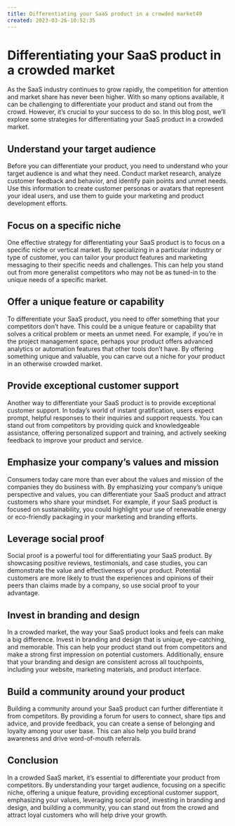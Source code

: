```yaml
---
title: Differentiating your SaaS product in a crowded market49
created: 2023-03-26-10:52:35
---
```


# Differentiating your SaaS product in a crowded market

As the SaaS industry continues to grow rapidly, the competition for attention and market share has never been higher. With so many options available, it can be challenging to differentiate your product and stand out from the crowd. However, it’s crucial to your success to do so. In this blog post, we’ll explore some strategies for differentiating your SaaS product in a crowded market.

## Understand your target audience

Before you can differentiate your product, you need to understand who your target audience is and what they need. Conduct market research, analyze customer feedback and behavior, and identify pain points and unmet needs. Use this information to create customer personas or avatars that represent your ideal users, and use them to guide your marketing and product development efforts.

## Focus on a specific niche

One effective strategy for differentiating your SaaS product is to focus on a specific niche or vertical market. By specializing in a particular industry or type of customer, you can tailor your product features and marketing messaging to their specific needs and challenges. This can help you stand out from more generalist competitors who may not be as tuned-in to the unique needs of a specific market.

## Offer a unique feature or capability

To differentiate your SaaS product, you need to offer something that your competitors don’t have. This could be a unique feature or capability that solves a critical problem or meets an unmet need. For example, if you’re in the project management space, perhaps your product offers advanced analytics or automation features that other tools don’t have. By offering something unique and valuable, you can carve out a niche for your product in an otherwise crowded market.

## Provide exceptional customer support

Another way to differentiate your SaaS product is to provide exceptional customer support. In today’s world of instant gratification, users expect prompt, helpful responses to their inquiries and support requests. You can stand out from competitors by providing quick and knowledgeable assistance, offering personalized support and training, and actively seeking feedback to improve your product and service.

## Emphasize your company’s values and mission

Consumers today care more than ever about the values and mission of the companies they do business with. By emphasizing your company’s unique perspective and values, you can differentiate your SaaS product and attract customers who share your mindset. For example, if your SaaS product is focused on sustainability, you could highlight your use of renewable energy or eco-friendly packaging in your marketing and branding efforts.

## Leverage social proof

Social proof is a powerful tool for differentiating your SaaS product. By showcasing positive reviews, testimonials, and case studies, you can demonstrate the value and effectiveness of your product. Potential customers are more likely to trust the experiences and opinions of their peers than claims made by a company, so use social proof to your advantage.

## Invest in branding and design

In a crowded market, the way your SaaS product looks and feels can make a big difference. Invest in branding and design that is unique, eye-catching, and memorable. This can help your product stand out from competitors and make a strong first impression on potential customers. Additionally, ensure that your branding and design are consistent across all touchpoints, including your website, marketing materials, and product interface.

## Build a community around your product

Building a community around your SaaS product can further differentiate it from competitors. By providing a forum for users to connect, share tips and advice, and provide feedback, you can create a sense of belonging and loyalty among your user base. This can also help you build brand awareness and drive word-of-mouth referrals.

## Conclusion

In a crowded SaaS market, it’s essential to differentiate your product from competitors. By understanding your target audience, focusing on a specific niche, offering a unique feature, providing exceptional customer support, emphasizing your values, leveraging social proof, investing in branding and design, and building a community, you can stand out from the crowd and attract loyal customers who will help drive your growth.
